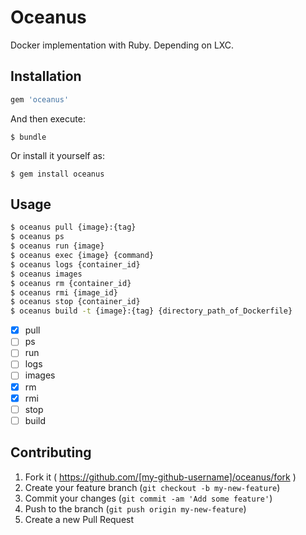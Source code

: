 # Oceanus

Docker implementation with Ruby.
Depending on LXC.

## Installation

```ruby
gem 'oceanus'
```

And then execute:

    $ bundle

Or install it yourself as:

    $ gem install oceanus

## Usage

```sh
$ oceanus pull {image}:{tag}
$ oceanus ps
$ oceanus run {image}
$ oceanus exec {image} {command}
$ oceanus logs {container_id}
$ oceanus images
$ oceanus rm {container_id}
$ oceanus rmi {image_id}
$ oceanus stop {container_id}
$ oceanus build -t {image}:{tag} {directory_path_of_Dockerfile}
```

-[x] pull
-[ ] ps
-[ ] run
-[ ] logs
-[ ] images
-[x] rm
-[x] rmi
-[ ] stop
-[ ] build

## Contributing

1. Fork it ( https://github.com/[my-github-username]/oceanus/fork )
2. Create your feature branch (`git checkout -b my-new-feature`)
3. Commit your changes (`git commit -am 'Add some feature'`)
4. Push to the branch (`git push origin my-new-feature`)
5. Create a new Pull Request
